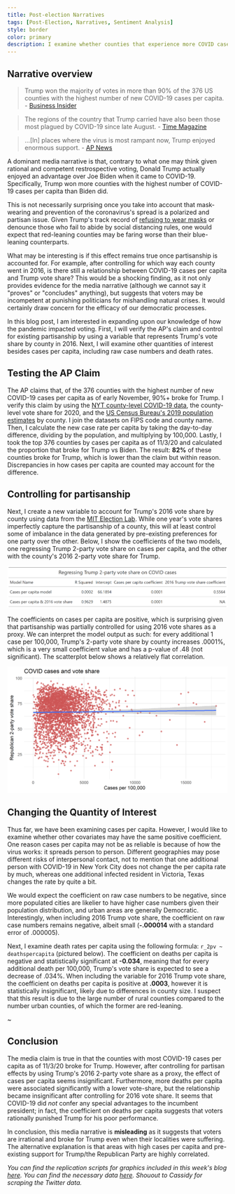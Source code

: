 ```yaml
---
title: Post-election Narratives
tags: [Post-Election, Narratives, Sentiment Analysis]
style: border
color: primary
description: I examine whether counties that experience more COVID cases actually supported Trump more.
---
```


## Narrative overview

>Trump won the majority of votes in more than 90% of the 376 US counties with the highest number of new COVID-19 cases per capita. - [Business Insider](https://www.businessinsider.com/counties-with-worst-covid-19-surges-overwhelmingly-voted-for-trump-2020-11)

>The regions of the country that Trump carried have also been those most plagued by COVID-19 since late August. - [Time Magazine](https://time.com/5910256/covid-19-presidential-election-outcome/)

>...[In] places where the virus is most rampant now, Trump enjoyed enormous support. - [AP News](https://apnews.com/article/counties-worst-virus-surges-voted-trump-d671a483534024b5486715da6edb6ebf)

A dominant media narrative is that, contrary to what one may think given rational and competent restrospective voting, Donald Trump actually enjoyed an advantage over Joe Biden when it came to COVID-19. Specifically, Trump won more counties with the highest number of COVID-19 cases per capita than Biden did. 

This is not necessarily surprising once you take into account that mask-wearing and prevention of the coronavirus's spread is a polarized and partisan issue. Given Trump's track record of [refusing to wear masks](https://www.nytimes.com/2020/10/02/us/politics/donald-trump-masks.html) or denounce those who fail to abide by social distancing rules, one would expect that red-leaning counties may be faring worse than their blue-leaning counterparts.

What may be interesting is if this effect remains true once partisanship is accounted for. For example, after controlling for which way each county went in 2016, is there still a relationship between COVID-19 cases per capita and Trump vote share? This would be a shocking finding, as it not only provides evidence for the media narrative (although we cannot say it "proves" or "concludes" anything), but suggests that voters may be incompetent at punishing politicians for mishandling natural crises. It would certainly draw concern for the efficacy of our democratic processes.

In this blog post, I am interested in expanding upon our knowledge of how the pandemic impacted voting. First, I will verify the AP's claim and control for existing partisanship by using a variable that represents Trump's vote share by county in 2016. Next, I will examine other quantities of interest besides cases per capita, including raw case numbers and death rates.

## Testing the AP Claim

The AP claims that, of the 376 counties with the highest number of new COVID-19 cases per capita as of early November, 90%+ broke for Trump. I verify this claim by using the [NYT county-level COVID-19 data](https://github.com/nytimes/covid-19-data), the county-level vote share for 2020, and the [US Census Bureau's 2019 population estimates](https://www2.census.gov/programs-surveys/popest/datasets/2010-2019/counties/totals/) by county. I join the datasets on FIPS code and county name. Then, I calculate the new case rate per capita by taking the day-to-day difference, dividing by the population, and multiplying by 100,000. Lastly, I took the top 376 counties by cases per capita as of 11/3/20 and calculated the proportion that broke for Trump vs Biden. The result: **82%** of these counties broke for Trump, which is lower than the claim but within reason. Discrepancies in how cases per capita are counted may account for the difference.

## Controlling for partisanship

Next, I create a new variable to account for Trump's 2016 vote share by county using data from the [MIT Election Lab](https://electionlab.mit.edu/data). While one year's vote shares imperfectly capture the partisanship of a county, this will at least control some of imbalance in the data generated by pre-existing preferences for one party over the other. Below, I show the coefficients of the two models, one regressing Trump 2-party vote share on cases per capita, and the other with the county's 2016 2-party vote share for Trump. 

![](../figures/covid_gt.png)

The coefficients on cases per capita are positive, which is surprising given that partisanship was partially controlled for using 2016 vote shares as a proxy. We can interpret the model output as such: for every additional 1 case per 100,000, Trump's 2-party vote share by county increases .0001%, which is a very small coefficient value and has a p-value of .48 (not significant). The scatterplot below shows a relatively flat correlation.

![](../figures/scattercovid.png)

## Changing the Quantity of Interest

Thus far, we have been examining cases per capita. However, I would like to examine whether other covariates may have the same positive coefficient. One reason cases per capita may not be as reliable is because of how the virus works: it spreads person to person. Different geographies may pose different risks of interpersonal contact, not to mention that one additional person with COVID-19 in New York City does not change the per capita rate by much, whereas one additional infected resident in Victoria, Texas changes the rate by quite a bit.

We would expect the coefficient on raw case numbers to be negative, since more populated cities are likelier to have higher case numbers given their population distribution, and urban areas are generally Democratic. Interestingly, when including 2016 Trump vote share, the coefficient on raw case numbers remains negative, albeit small (**-.000014** with a standard error of .000005). 

Next, I examine death rates per capita using the following formula: `r_2pv ~ deathspercapita` (pictured below). The coefficient on deaths per capita is negative and statistically significant at **-0.034**, meaning that for every additional death per 100,000, Trump's vote share is expected to see a decrease of .034%. When including the variable for 2016 Trump vote share, the coefficient on deaths per capita is positive at **.0003**, however it is statistically insignificant, likely due to differences in county size. I suspect that this result is due to the large number of rural counties compared to the number urban counties, of which the former are red-leaning.

~[](../figures/deathsscatter.png)

## Conclusion

The media claim is true in that the counties with most COVID-19 cases per capita as of 11/3/20 broke for Trump. However, after controlling for partisan effects by using Trump's 2016 2-party vote share as a proxy, the effect of cases per capita seems insignificant. Furthermore, more deaths per capita were associated significantly with a lower vote-share, but the relationship became insignificant after controlling for 2016 vote share. It seems that COVID-19 did *not* confer any special advantages to the incumbent president; in fact, the coefficient on deaths per capita suggests that voters rationally punished Trump for his poor performance.

In conclusion, this media narrative is **misleading** as it suggests that voters are irrational and broke for Trump even when their localities were suffering. The alternative explanation is that areas with high cases per capita and pre-existing support for Trump/the Republican Party are highly correlated.

*You can find the replication scripts for graphics included in this week's blog [here](https://github.com/caievelyn/election-analytics/blob/master/scripts/2020_12_10_script.R). You can find the necessary data [here](https://github.com/caievelyn/election-analytics/tree/master/data). Shouout to Cassidy for scraping the Twitter data.*
